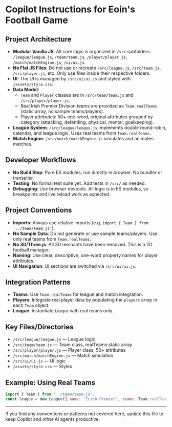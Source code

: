 # Copilot Instructions for Eoin's Football Game

## Project Architecture
- **Modular Vanilla JS**: All core logic is organized in `/src` subfolders: `/league/league.js`, `/team/team.js`, `/player/player.js`, `/match/matchEngine.js`, `/ui/ui.js`.
- **No Flat JS Files**: Do not use or recreate `/src/league.js`, `/src/team.js`, `/src/player.js`, etc. Only use files inside their respective folders.
- **UI**: The UI is managed by `/src/ui/ui.js` and styled with `/assets/style.css`.
- **Data Model**: 
  - `Team` and `Player` classes are in `/src/team/team.js` and `/src/player/player.js`.
  - Real Irish Premier Division teams are provided as `Team.realTeams` (static array, no sample teams/players).
  - Player attributes: 50+ one-word, original attributes grouped by category (attacking, defending, physical, mental, goalkeeping).
- **League System**: `/src/league/league.js` implements double round-robin, calendar, and league logic. Uses real teams from `Team.realTeams`.
- **Match Engine**: `/src/match/matchEngine.js` simulates and animates matches.

## Developer Workflows
- **No Build Step**: Pure ES modules, run directly in browser. No bundler or transpiler.
- **Testing**: No formal test suite yet. Add tests in `/src/` as needed.
- **Debugging**: Use browser devtools. All logic is in ES modules, so breakpoints and live reload work as expected.

## Project Conventions
- **Imports**: Always use relative imports (e.g. `import { Team } from '../team/team.js'`).
- **No Sample Data**: Do not generate or use sample teams/players. Use only real teams from `Team.realTeams`.
- **No 3D/Three.js**: All 3D remnants have been removed. This is a 2D football manager.
- **Naming**: Use clear, descriptive, one-word property names for player attributes.
- **UI Navigation**: UI sections are switched via `/src/ui/ui.js`.

## Integration Patterns
- **Teams**: Use `Team.realTeams` for league and match integration.
- **Players**: Integrate real player data by populating the `players` array in each `Team` object.
- **League**: Instantiate `League` with real teams only.

## Key Files/Directories
- `/src/league/league.js` — League logic
- `/src/team/team.js` — Team class, realTeams static array
- `/src/player/player.js` — Player class, 50+ attributes
- `/src/match/matchEngine.js` — Match simulation
- `/src/ui/ui.js` — UI logic
- `/assets/style.css` — Styles

## Example: Using Real Teams
```js
import { Team } from '../team/team.js';
const league = new League({ name: 'Irish Premier', teams: Team.realTeams });
```

---
If you find any conventions or patterns not covered here, update this file to keep Copilot and other AI agents productive.
